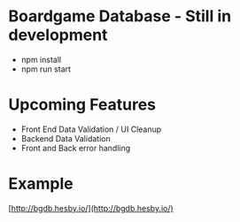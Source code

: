 # Boardgame Database - Still in development
- npm install
- npm run start

# Upcoming Features
- Front End Data Validation / UI Cleanup
- Backend Data Validation
- Front and Back error handling

# Example
[http://bgdb.hesby.io/](http://bgdb.hesby.io/)
